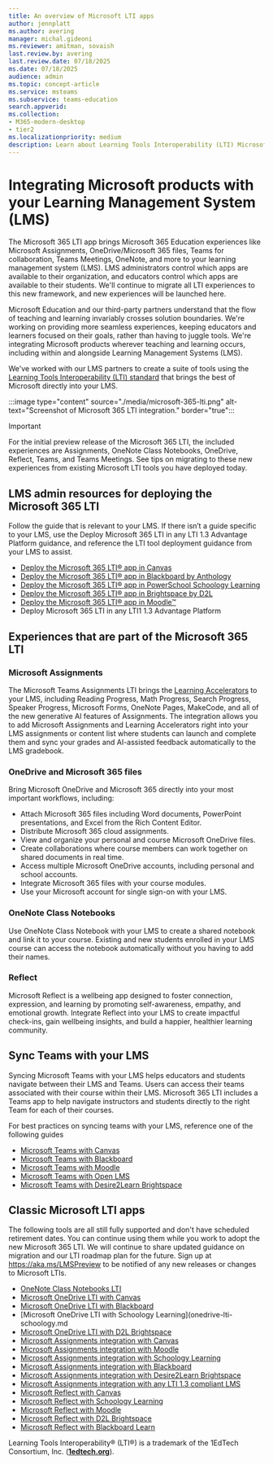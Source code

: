```yaml
---
title: An overview of Microsoft LTI apps
author: jennplatt
ms.author: avering
manager: michal.gideoni
ms.reviewer: amitman, sovaish
last.review.by: avering
last.review.date: 07/18/2025
ms.date: 07/18/2025
audience: admin
ms.topic: concept-article
ms.service: msteams
ms.subservice: teams-education
search.appverid: 
ms.collection: 
- M365-modern-desktop
- tier2
ms.localizationpriority: medium
description: Learn about Learning Tools Interoperability (LTI) Microsoft apps, and how they help educators when integrating Microsoft apps into their Learning Management System (LMS).
---
```


# Integrating Microsoft products with your Learning Management System (LMS)

The Microsoft 365 LTI app brings Microsoft 365 Education experiences like Microsoft Assignments, OneDrive/Microsoft 365 files, Teams for collaboration, Teams Meetings, OneNote, and more to your learning management system (LMS). LMS administrators control which apps are available to their organization, and educators control which apps are available to their students. We'll continue to migrate all LTI experiences to this new framework, and new experiences will be launched here.

Microsoft Education and our third-party partners understand that the flow of teaching and learning invariably crosses solution boundaries. We're working on providing more seamless experiences, keeping educators and learners focused on their goals, rather than having to juggle tools. We're integrating Microsoft products wherever teaching and learning occurs, including within and alongside Learning Management Systems (LMS).

We've worked with our LMS partners to create a suite of tools using the [Learning Tools Interoperability (LTI) standard](https://www.imsglobal.org/activity/learning-tools-interoperability) that brings the best of Microsoft directly into your LMS.

:::image type="content" source="./media/microsoft-365-lti.png" alt-text="Screenshot of Microsoft 365 LTI integration." border="true":::

> [!IMPORTANT]
> For the initial preview release of the Microsoft 365 LTI, the included experiences are Assignments, OneNote Class Notebooks, OneDrive, Reflect, Teams, and Teams Meetings. See tips on migrating to these new experiences from existing Microsoft LTI tools you have deployed today.
<!-- -->

## LMS admin resources for deploying the Microsoft 365 LTI

Follow the guide that is relevant to your LMS. If there isn’t a guide specific to your LMS, use the Deploy Microsoft 365 LTI in any LTI 1.3 Advantage Platform guidance, and reference the LTI tool deployment guidance from your LMS to assist.

- [Deploy the Microsoft 365 LTI® app in Canvas](microsoft-365-lti-canvas.md)
- [Deploy the Microsoft 365 LTI® app in Blackboard by Anthology](microsoft-365-lti-blackboard.md)
- [Deploy the Microsoft 365 LTI® app in PowerSchool Schoology Learning](microsoft-365-lti-schoology.md)
- [Deploy the Microsoft 365 LTI® app in Brightspace by D2L](microsoft-365-lti-brightspace.md)
- [Deploy the Microsoft 365 LTI® app in Moodle™](microsoft-365-lti-moodle.md)
- Deploy Microsoft 365 LTI in any LTI1 1.3 Advantage Platform
<!-- -->

## Experiences that are part of the Microsoft 365 LTI

### Microsoft Assignments

The Microsoft Teams Assignments LTI brings the [Learning Accelerators](https://www.microsoft.com/education/learning-tools/learning-accelerators) to your LMS, including Reading Progress, Math Progress, Search Progress, Speaker Progress, Microsoft Forms, OneNote Pages, MakeCode, and all of the new generative AI features of Assignments. The integration allows you to add Microsoft Assignments and Learning Accelerators right into your LMS assignments or content list where students can launch and complete them and sync your grades and AI-assisted feedback automatically to the LMS gradebook.

### OneDrive and Microsoft 365 files

Bring Microsoft OneDrive and Microsoft 365 directly into your most important workflows, including:

- Attach Microsoft 365 files including Word documents, PowerPoint presentations, and Excel from the Rich Content Editor.
- Distribute Microsoft 365 cloud assignments.
- View and organize your personal and course Microsoft OneDrive files.
- Create collaborations where course members can work together on shared documents in real time.
- Access multiple Microsoft OneDrive accounts, including personal and school accounts.
- Integrate Microsoft 365 files with your course modules.
- Use your Microsoft account for single sign-on with your LMS.

### OneNote Class Notebooks

Use OneNote Class Notebook with your LMS to create a shared notebook and link it to your course. Existing and new students enrolled in your LMS course can access the notebook automatically without you having to add their names.

### Reflect

Microsoft Reflect is a wellbeing app designed to foster connection, expression, and learning by promoting self-awareness, empathy, and emotional growth. Integrate Reflect into your LMS to create impactful check-ins, gain wellbeing insights, and build a happier, healthier learning community.

## Sync Teams with your LMS

Syncing Microsoft Teams with your LMS helps educators and students navigate between their LMS and Teams. Users can access their teams associated with their course within their LMS. Microsoft 365 LTI includes a Teams app to help navigate instructors and students directly to the right Team for each of their courses.

For best practices on syncing teams with your LMS, reference one of the following guides

- [Microsoft Teams with Canvas](teams-classes-with-canvas.md)
- [Microsoft Teams with Blackboard](teams-classes-with-blackboard.md)
- [Microsoft Teams with Moodle](teams-classes-meetings-with-moodle.md)
- [Microsoft Teams with Open LMS](open-lms-teams-classes-and-meetings.md)
- [Microsoft Teams with Desire2Learn Brightspace](teams-classes-meetings-with-brightspace.md)

## Classic Microsoft LTI apps

The following tools are all still fully supported and don't have scheduled retirement dates. You can continue using them while you work to adopt the new Microsoft 365 LTI. We will continue to share updated guidance on migration and our LTI roadmap plan for the future. Sign up at https://aka.ms/LMSPreview to be notified of any new releases or changes to Microsoft LTIs.

- [OneNote Class Notebooks LTI](https://onenote.com/LTI)
- [Microsoft OneDrive LTI with Canvas](onedrive-lti.md)
- [Microsoft OneDrive LTI with Blackboard](onedrive-lti-blackboard.md)
- [Microsoft OneDrive LTI with Schoology Learning](onedrive-lti-schoology.md
- [Microsoft OneDrive LTI with D2L Brightspace](onedrive-lti-brightspace.md)
- [Microsoft Assignments integration with Canvas](teams-assignments-with-canvas.md)
- [Microsoft Assignments integration with Moodle](teams-assignments-with-moodle.md)
- [Microsoft Assignments integration with Schoology Learning](teams-assignments-with-schoology.md)
- [Microsoft Assignments integration with Blackboard](teams-assignments-with-blackboard.md)
- [Microsoft Assignments integration with Desire2Learn Brightspace](teams-assignments-with-brightspace.md)
- [Microsoft Assignments integration with any LTI 1.3 compliant LMS](teams-assignments-with-other-lms.md)
- [Microsoft Reflect with Canvas](reflect-lti-canvas.md)
- [Microsoft Reflect with Schoology Learning](reflect-lti-schoology.md)
- [Microsoft Reflect with Moodle](reflect-lti-moodle.md)
- [Microsoft Reflect with D2L Brightspace](reflect-lti-brightspace.md)
- [Microsoft Reflect with Blackboard Learn](reflect-lti-blackboard.md)

Learning Tools Interoperability® (LTI®) is a trademark of the 1EdTech Consortium, Inc. (**[**1edtech.org**](https://1edtech.org)**).
